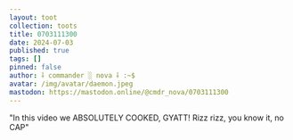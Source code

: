 ```yaml
---
layout: toot
collection: toots
title: 0703111300
date: 2024-07-03
published: true
tags: []
pinned: false
author: ⸸ commander ░ nova ⸸ :~$
avatar: /img/avatar/daemon.jpeg
mastodon: https://mastodon.online/@cmdr_nova/0703111300
---
```


"In this video we ABSOLUTELY COOKED, GYATT! Rizz rizz, you know it, no CAP"
